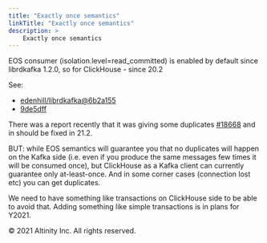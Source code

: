 ```yaml
---
title: "Exactly once semantics"
linkTitle: "Exactly once semantics"
description: >
    Exactly once semantics
---
```


EOS consumer \(isolation.level=read\_committed\) is enabled by default since librdkafka 1.2.0, so for ClickHouse - since 20.2

See:

* [edenhill/librdkafka@6b2a155](https://github.com/edenhill/librdkafka/commit/6b2a1552ac2a4ea09d915015183f268dd2df96e6)
* [9de5dff](https://github.com/ClickHouse/ClickHouse/commit/9de5dffb5c97eb93545ae25eaf87ec195a590148)

There was a report recently that it was giving some duplicates [\#18668](https://github.com/ClickHouse/ClickHouse/issues/18668) and in should be fixed in 21.2.

BUT: while EOS semantics will guarantee you that no duplicates will happen on the Kafka side \(i.e. even if you produce the same messages few times it will be consumed once\), but ClickHouse as a Kafka client can currently guarantee only at-least-once. And in some corner cases \(connection lost etc\) you can get duplicates.

We need to have something like transactions on ClickHouse side to be able to avoid that. Adding something like simple transactions is in plans for Y2021.

© 2021 Altinity Inc. All rights reserved.

